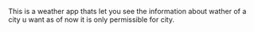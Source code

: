This is a weather app thats let you see the information about wather of a city u want as of now it is only permissible for city.
